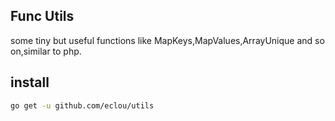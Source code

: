 ## Func Utils
some tiny but useful functions  like MapKeys,MapValues,ArrayUnique and so on,similar to php.

## install
```sh
go get -u github.com/eclou/utils
```